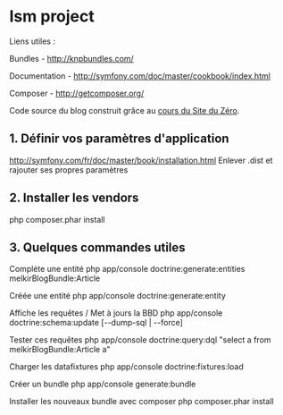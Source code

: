# Ism project
Liens utiles :

Bundles - http://knpbundles.com/

Documentation - http://symfony.com/doc/master/cookbook/index.html

Composer - http://getcomposer.org/

Code source du blog construit grâce au [cours du Site du Zéro](http://www.siteduzero.com/informatique/tutoriels/developpez-votre-site-web-avec-le-framework-symfony2).

## 1. Définir vos paramètres d'application
http://symfony.com/fr/doc/master/book/installation.html
Enlever .dist et rajouter ses propres paramètres

## 2. Installer les vendors
php composer.phar install

## 3. Quelques commandes utiles
Compléte une entité
php app/console doctrine:generate:entities melkirBlogBundle:Article

Créée une entité
php app/console doctrine:generate:entity

Affiche les requêtes / Met à jours la BBD
php app/console doctrine:schema:update [--dump-sql | --force]

Tester ces requêtes
php app/console doctrine:query:dql "select a from melkirBlogBundle:Article a"

Charger les datafixtures
php app/console doctrine:fixtures:load

Créer un bundle
php app/console generate:bundle

Installer les nouveaux bundle avec composer
php composer.phar install
